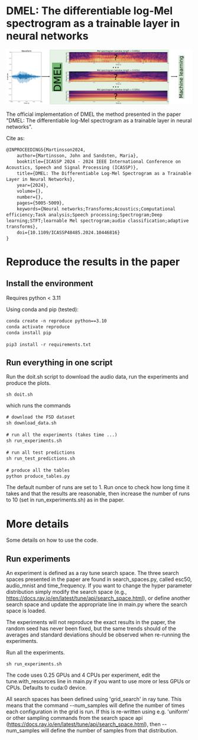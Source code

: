 # DMEL: The differentiable log-Mel spectrogram as a trainable layer in neural networks

![DMEL](figures/dmel.png)

The official implementation of DMEL the method presented in the paper "DMEL: The differentiable log-Mel spectrogram as a trainable layer in neural networks".

Cite as:
    
    @INPROCEEDINGS{Martinsson2024,
        author={Martinsson, John and Sandsten, Maria},
        booktitle={ICASSP 2024 - 2024 IEEE International Conference on Acoustics, Speech and Signal Processing (ICASSP)}, 
        title={DMEL: The Differentiable Log-Mel Spectrogram as a Trainable Layer in Neural Networks}, 
        year={2024},
        volume={},
        number={},
        pages={5005-5009},
        keywords={Neural networks;Transforms;Acoustics;Computational efficiency;Task analysis;Speech processing;Spectrogram;Deep learning;STFT;learnable Mel spectrogram;audio classification;adaptive transforms},
        doi={10.1109/ICASSP48485.2024.10446816}
    }
        
# Reproduce the results in the paper
    
## Install the environment
Requires python < 3.11
    
Using conda and pip (tested):
    
    conda create -n reproduce python==3.10
    conda activate reproduce
    conda install pip
    
    pip3 install -r requirements.txt
    
## Run everything in one script
Run the doit.sh script to download the audio data, run the experiments and produce the plots.

    sh doit.sh
    
which runs the commands

    # download the FSD dataset
    sh download_data.sh
    
    # run all the experiments (takes time ...)
    sh run_experiments.sh
    
    # run all test predictions
    sh run_test_predictions.sh
    
    # produce all the tables
    python produce_tables.py

The default number of runs are set to 1. Run once to check how long time it takes and that the results are reasonable, then increase the number of runs to 10 (set in run_experiments.sh) as in the paper.

# More details
Some details on how to use the code.

## Run experiments
An experiment is defined as a ray tune search space. The three search spaces presented in the paper are found in search_spaces.py, called esc50, audio_mnist and time_frequency. If you want to change the hyper parameter distribution simply modify the search space (e.g., https://docs.ray.io/en/latest/tune/api/search_space.html), or define another search space and update the appropriate line in main.py where the search space is loaded.

The experiments will not reproduce the exact results in the paper, the random seed has never been fixed, but the same trends should of the averages and standard deviations should be observed when re-running the experiments.

Run all the experiments.

    sh run_experiments.sh
    
The code uses 0.25 GPUs and 4 CPUs per experiment, edit the tune.with_resources line in main.py if you want to use more or less GPUs or CPUs. Defaults to cuda:0 device.

All search spaces has been defined using 'grid_search' in ray tune. This means that the command --num_samples will define the number of times each configuration in the grid is run. If this is re-written using e.g. 'uniform' or other sampling commands from the search space api (https://docs.ray.io/en/latest/tune/api/search_space.html), then --num_samples will define the number of samples from that distribution.
